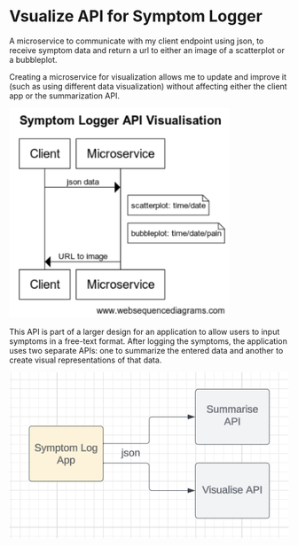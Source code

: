# Vsualize API for Symptom Logger

A microservice to communicate with my client endpoint using json, to receive symptom data and return a url to either an image of a scatterplot or a bubbleplot.

Creating a microservice for visualization allows me to update and improve it (such as using different data visualization) without affecting either the client app or the summarization API.

![Web Sequence Diagram](./slmicroservicevis.png)

This API is part of a larger design for an application to allow users to input symptoms in a free-text format. After logging the symptoms, the application uses two separate APIs: one to summarize the entered data and another to create visual representations of that data.

![Application Design](./symptom_logger.png)